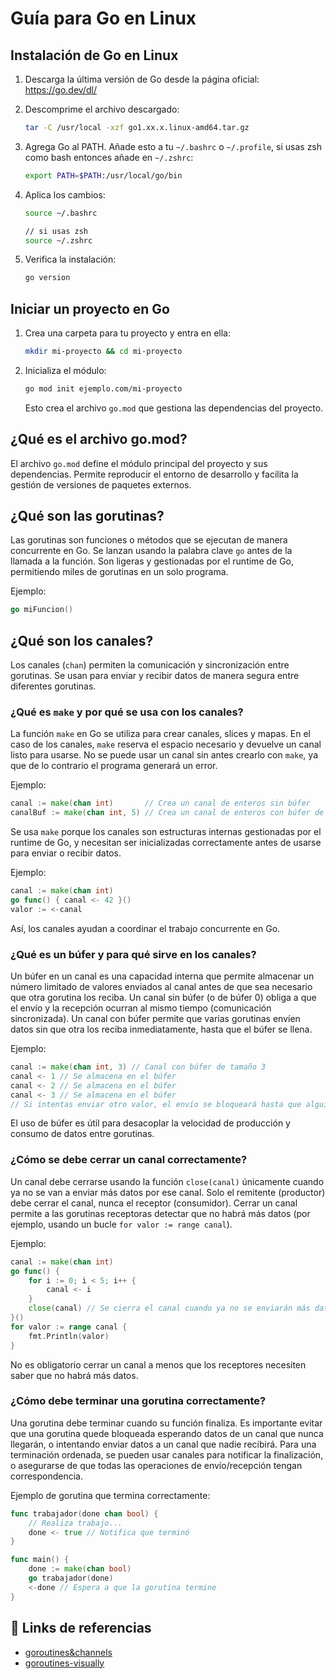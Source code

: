 # Guía para Go en Linux

## Instalación de Go en Linux

1. Descarga la última versión de Go desde la página oficial: https://go.dev/dl/
2. Descomprime el archivo descargado:
   ```sh
   tar -C /usr/local -xzf go1.xx.x.linux-amd64.tar.gz
   ```
3. Agrega Go al PATH. Añade esto a tu `~/.bashrc` o `~/.profile`, si usas zsh como bash entonces añade en `~/.zshrc`:
   ```sh
   export PATH=$PATH:/usr/local/go/bin
   ```
4. Aplica los cambios:

   ```sh
   source ~/.bashrc

   // si usas zsh
   source ~/.zshrc
   ```

5. Verifica la instalación:
   ```sh
   go version
   ```

## Iniciar un proyecto en Go

1. Crea una carpeta para tu proyecto y entra en ella:
   ```sh
   mkdir mi-proyecto && cd mi-proyecto
   ```
2. Inicializa el módulo:
   ```sh
   go mod init ejemplo.com/mi-proyecto
   ```
   Esto crea el archivo `go.mod` que gestiona las dependencias del proyecto.

## ¿Qué es el archivo go.mod?

El archivo `go.mod` define el módulo principal del proyecto y sus dependencias. Permite reproducir el entorno de desarrollo y facilita la gestión de versiones de paquetes externos.

## ¿Qué son las gorutinas?

Las gorutinas son funciones o métodos que se ejecutan de manera concurrente en Go. Se lanzan usando la palabra clave `go` antes de la llamada a la función. Son ligeras y gestionadas por el runtime de Go, permitiendo miles de gorutinas en un solo programa.

Ejemplo:

```go
go miFuncion()
```

## ¿Qué son los canales?

Los canales (`chan`) permiten la comunicación y sincronización entre gorutinas. Se usan para enviar y recibir datos de manera segura entre diferentes gorutinas.

### ¿Qué es `make` y por qué se usa con los canales?

La función `make` en Go se utiliza para crear canales, slices y mapas. En el caso de los canales, `make` reserva el espacio necesario y devuelve un canal listo para usarse. No se puede usar un canal sin antes crearlo con `make`, ya que de lo contrario el programa generará un error.

Ejemplo:

```go
canal := make(chan int)       // Crea un canal de enteros sin búfer
canalBuf := make(chan int, 5) // Crea un canal de enteros con búfer de tamaño 5
```

Se usa `make` porque los canales son estructuras internas gestionadas por el runtime de Go, y necesitan ser inicializadas correctamente antes de usarse para enviar o recibir datos.

Ejemplo:

```go
canal := make(chan int)
go func() { canal <- 42 }()
valor := <-canal
```

Así, los canales ayudan a coordinar el trabajo concurrente en Go.

### ¿Qué es un búfer y para qué sirve en los canales?

Un búfer en un canal es una capacidad interna que permite almacenar un número limitado de valores enviados al canal antes de que sea necesario que otra gorutina los reciba. Un canal sin búfer (o de búfer 0) obliga a que el envío y la recepción ocurran al mismo tiempo (comunicación sincronizada). Un canal con búfer permite que varias gorutinas envíen datos sin que otra los reciba inmediatamente, hasta que el búfer se llena.

Ejemplo:

```go
canal := make(chan int, 3) // Canal con búfer de tamaño 3
canal <- 1 // Se almacena en el búfer
canal <- 2 // Se almacena en el búfer
canal <- 3 // Se almacena en el búfer
// Si intentas enviar otro valor, el envío se bloqueará hasta que alguien reciba un valor
```

El uso de búfer es útil para desacoplar la velocidad de producción y consumo de datos entre gorutinas.

### ¿Cómo se debe cerrar un canal correctamente?

Un canal debe cerrarse usando la función `close(canal)` únicamente cuando ya no se van a enviar más datos por ese canal. Solo el remitente (productor) debe cerrar el canal, nunca el receptor (consumidor). Cerrar un canal permite a las gorutinas receptoras detectar que no habrá más datos (por ejemplo, usando un bucle `for valor := range canal`).

Ejemplo:

```go
canal := make(chan int)
go func() {
    for i := 0; i < 5; i++ {
        canal <- i
    }
    close(canal) // Se cierra el canal cuando ya no se enviarán más datos
}()
for valor := range canal {
    fmt.Println(valor)
}
```

No es obligatorio cerrar un canal a menos que los receptores necesiten saber que no habrá más datos.

### ¿Cómo debe terminar una gorutina correctamente?

Una gorutina debe terminar cuando su función finaliza. Es importante evitar que una gorutina quede bloqueada esperando datos de un canal que nunca llegarán, o intentando enviar datos a un canal que nadie recibirá. Para una terminación ordenada, se pueden usar canales para notificar la finalización, o asegurarse de que todas las operaciones de envío/recepción tengan correspondencia.

Ejemplo de gorutina que termina correctamente:

```go
func trabajador(done chan bool) {
    // Realiza trabajo...
    done <- true // Notifica que terminó
}

func main() {
    done := make(chan bool)
    go trabajador(done)
    <-done // Espera a que la gorutina termine
}
```

## 🔗 Links de referencias

- [goroutines&channels](https://okanexe.medium.com/concurrency-with-goroutines-and-channels-in-go-b6e8bace6d94)
- [goroutines-visually](https://blog.stackademic.com/go-concurrency-visually-explained-select-statement-b546596c8e6b)
